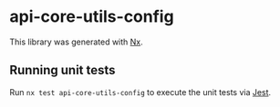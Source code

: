 # api-core-utils-config

This library was generated with [Nx](https://nx.dev).

## Running unit tests

Run `nx test api-core-utils-config` to execute the unit tests via [Jest](https://jestjs.io).
